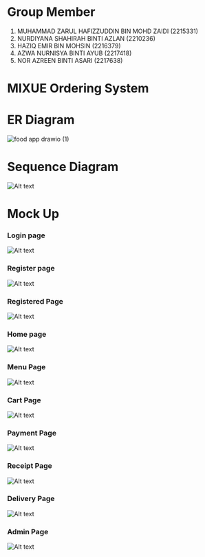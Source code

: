 # Group Member
1. MUHAMMAD ZARUL HAFIZZUDDIN BIN MOHD ZAIDI (2215331)
2. NURDIYANA SHAHIRAH BINTI AZLAN (2210236)
3. HAZIQ EMIR BIN  MOHSIN (2216379)
4. AZWA NURNISYA BINTI AYUB (2217418)
5. NOR AZREEN BINTI ASARI (2217638)

# MIXUE Ordering System



# ER Diagram
![food app drawio (1)](https://github.com/user-attachments/assets/9038ca9d-9a92-49ee-8e76-fe1e14c8933e)

# Sequence Diagram
![Alt text](sequenceDiagram.jpg?raw=true)

# Mock Up
### Login page
![Alt text](mixue_login.png?raw=true)
### Register page
![Alt text](mixue_register.png?raw=true)
### Registered Page
![Alt text](mixue_register2.png?raw=true)
### Home page
![Alt text](mixue_home.png?raw=true)
### Menu Page
![Alt text](mixue_product.png?raw=true)
### Cart Page
![Alt text](mixue_cart.png?raw=true)
### Payment Page
![Alt text](mixue_cartsummary.png?raw=true)
### Receipt Page
![Alt text](mixue_receipt.png?raw=true)
### Delivery Page
![Alt text](mixue_delivery.png?raw=true)
### Admin Page
![Alt text](mixue_addnew.png?raw=true)


